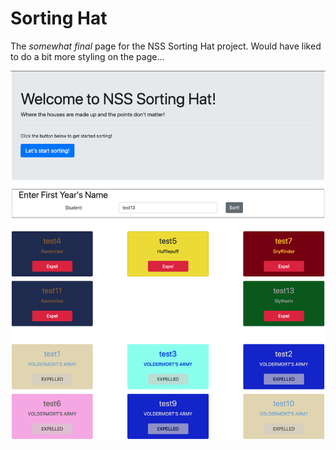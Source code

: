# Sorting Hat

The _somewhat final_ page for the NSS Sorting Hat project.  Would have liked to do a bit more styling on the page...

![Sorting Hat Result](./NSS_Sorting_Hat.png)
